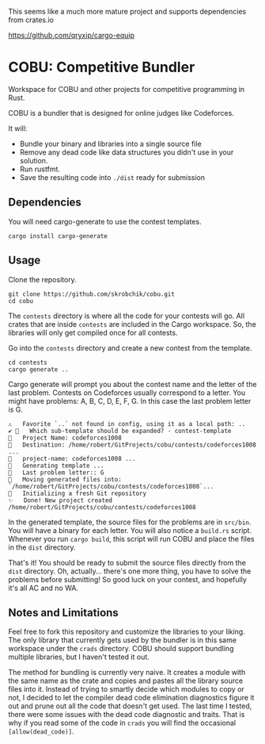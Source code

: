 This seems like a much more mature project and supports dependencies from crates.io

https://github.com/qryxip/cargo-equip

# COBU: Competitive Bundler

Workspace for COBU and other projects for competitive programming in Rust.

COBU is a bundler that is designed for online judges like Codeforces.

It will:
  - Bundle your binary and libraries into a single source file
  - Remove any dead code like data structures you didn't use in your solution.
  - Run rustfmt.
  - Save the resulting code into `./dist` ready for submission

## Dependencies

You will need cargo-generate to use the contest templates.

```
cargo install cargo-generate
```

## Usage

Clone the repository.

```
git clone https://github.com/skrobchik/cobu.git
cd cobu
```

The `contests` directory is where all the code for your contests will go. All crates
that are inside `contests` are included in the Cargo workspace. So, the libraries will
only get compiled once for all contests.

Go into the `contests` directory and create a new contest from the template.

```
cd contests
cargo generate ..
```

Cargo generate will prompt you about the contest name and the letter of the last problem.
Contests on Codeforces usually correspond to a letter. You might have problems: A, B, C, D, E, F, G.
In this case the last problem letter is G.

```
⚠️   Favorite `..` not found in config, using it as a local path: ..
✔ 🤷   Which sub-template should be expanded? · contest-template
🤷   Project Name: codeforces1008
🔧   Destination: /home/robert/GitProjects/cobu/contests/codeforces1008 ...
🔧   project-name: codeforces1008 ...
🔧   Generating template ...
🤷   Last problem letter:: G
🔧   Moving generated files into: `/home/robert/GitProjects/cobu/contests/codeforces1008`...
🔧   Initializing a fresh Git repository
✨   Done! New project created /home/robert/GitProjects/cobu/contests/codeforces1008
```

In the generated template, the source files for the problems are in `src/bin`. You will
have a binary for each letter. You will also notice a `build.rs` script. Whenever you run
`cargo build`, this script will run COBU and place the files in the `dist` directory.

That's it! You should be ready to submit the source files directly from the `dist`
directory. Oh, actually... there's one more thing, you have to solve the problems
before submitting! So good luck on your contest, and hopefully it's all AC and no WA.

## Notes and Limitations

Feel free to fork this repository and customize the libraries to your liking. The only
library that currently gets used by the bundler is in this same workspace under the `crads` directory. COBU should support bundling multiple libraries, but I haven't tested it out.

The method for bundling is currently very naive. It creates a module with the same name
as the crate and copies and pastes all the library source files into it. Instead of trying to smartly decide which modules to copy or not, I decided to let the compiler
dead code elimination diagnostics figure it out and prune out all the code that doesn't
get used. The last time I tested, there were some issues with the dead code diagnostic and traits. That is why if you read some of the code in `crads` you will find the occasional `[allow(dead_code)]`.
